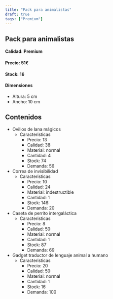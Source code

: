 ```yaml
---
title: "Pack para animalistas"
draft: true
tags: ["Premium"]
---
```

## Pack para animalistas
#### Calidad: Premium
#### Precio: 51€
#### Stock: 16
#### Dimensiones
- Altura: 5 cm 
- Ancho: 10 cm
## Contenidos
- Ovillos de lana mágicos
    - Caracteristicas
        - Precio: 13
        - Calidad: 38
        - Material: normal
        - Cantidad: 4
        - Stock: 74
        - Demanda: 56
- Correa de invisibilidad
    - Caracteristicas
        - Precio: 10
        - Calidad: 24
        - Material: indestructible
        - Cantidad: 1
        - Stock: 146
        - Demanda: 20
- Caseta de perrito intergaláctica
    - Caracteristicas
        - Precio: 8
        - Calidad: 50
        - Material: normal
        - Cantidad: 1
        - Stock: 87
        - Demanda: 69
- Gadget traductor de lenguaje animal a humano
    - Caracteristicas
        - Precio: 20
        - Calidad: 50
        - Material: normal
        - Cantidad: 1
        - Stock: 16
        - Demanda: 100
